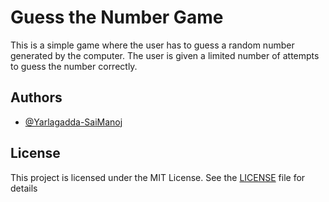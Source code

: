 
# Guess the Number Game

This is a simple game where the user has to guess a random number generated by the computer. The user is given a limited number of attempts to guess the number correctly.


## Authors

- [@Yarlagadda-SaiManoj](https://github.com/Yarlagadda-saimanoj)


## License

This project is licensed under the MIT License. See the [LICENSE]() file for details

